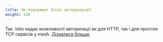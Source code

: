 ```yaml
---
title: Чи підтримує Istio авторизацію?
weight: 110
---
```


Так. Istio надає можливості авторизації як для HTTP, так і для простих TCP сервісів у mesh. [Дізнатися більше](/docs/concepts/security/#authorization).
